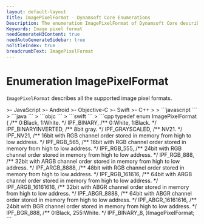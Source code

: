 ```yaml
---
layout: default-layout
Title: ImagePixelFormat - Dynamsoft Core Enumerations
Description: The enumeration ImagePixelFormat of Dynamsoft Core describes all supported image pixel formats.
Keywords: Image pixel format
needGenerateH3Content: true
needAutoGenerateSidebar: true
noTitleIndex: true
breadcrumbText: ImagePixelFormat
---
```


# Enumeration ImagePixelFormat

`ImagePixelFormat` describes all the supported image pixel formats.

<div class="sample-code-prefix template2"></div>
   >- JavaScript
   >- Android
   >- Objective-C
   >- Swift
   >- C++
   >
>
```javascript
```
>
```java
```
>
```objc
```
>
```swift
```
>
```cpp
typedef enum ImagePixelFormat
{
   /** 0:Black, 1:White. */
   IPF_BINARY,
   /** 0:White, 1:Black. */
   IPF_BINARYINVERTED,
   /** 8bit gray. */
   IPF_GRAYSCALED,
   /** NV21. */
   IPF_NV21,
   /** 16bit with RGB channel order stored in memory from high to low address. */
   IPF_RGB_565,
   /** 16bit with RGB channel order stored in memory from high to low address. */
   IPF_RGB_555,
   /** 24bit with RGB channel order stored in memory from high to low address. */
   IPF_RGB_888,
   /** 32bit with ARGB channel order stored in memory from high to low address. */
   IPF_ARGB_8888,
   /** 48bit with RGB channel order stored in memory from high to low address. */
   IPF_RGB_161616,
   /** 64bit with ARGB channel order stored in memory from high to low address. */
   IPF_ARGB_16161616,
   /** 32bit with ABGR channel order stored in memory from high to low address. */
   IPF_ABGR_8888,
   /** 64bit with ABGR channel order stored in memory from high to low address. */
   IPF_ABGR_16161616,
   /** 24bit with BGR channel order stored in memory from high to low address. */
   IPF_BGR_888,
   /** 0:Black, 255:White. */
   IPF_BINARY_8,
}ImagePixelFormat;
```
